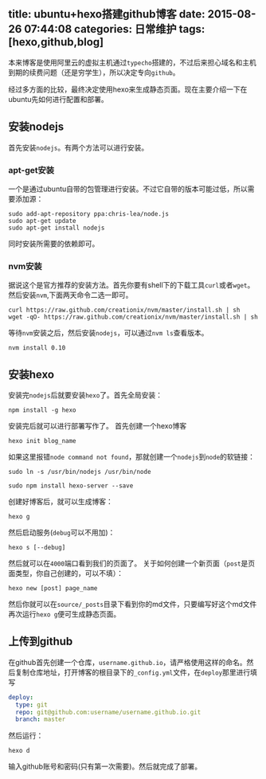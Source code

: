 title: ubuntu+hexo搭建github博客
date: 2015-08-26 07:44:08
categories: 日常维护
tags: [hexo,github,blog]
---
本来博客是使用阿里云的虚拟主机通过`typecho`搭建的，不过后来担心域名和主机到期的续费问题（还是穷学生），所以决定专向`github`。

经过多方面的比较，最终决定使用hexo来生成静态页面。现在主要介绍一下在ubuntu先如何进行配置和部署。

<!--more-->
## 安装nodejs
首先安装`nodejs`。有两个方法可以进行安装。
### apt-get安装
一个是通过ubuntu自带的包管理进行安装。不过它自带的版本可能过低，所以需要添加源：
```shell
sudo add-apt-repository ppa:chris-lea/node.js
sudo apt-get update
sudo apt-get install nodejs
```
同时安装所需要的依赖即可。

### nvm安装
据说这个是官方推荐的安装方法。首先你要有shell下的下载工具`curl`或者`wget`。
然后安装`nvm`,下面两天命令二选一即可。
```shell
curl https://raw.github.com/creationix/nvm/master/install.sh | sh  
wget -qO- https://raw.github.com/creationix/nvm/master/install.sh | sh
```

等待`nvm`安装之后，然后安装`nodejs`，可以通过`nvm ls`查看版本。
```shell
nvm install 0.10
```

## 安装hexo
安装完`nodejs`后就要安装`hexo`了。首先全局安装：
```shell
npm install -g hexo
```
安装完后就可以进行部署写作了。
首先创建一个hexo博客
```shell
hexo init blog_name
```
如果这里报错`node command not found`，那就创建一个`nodejs`到`node`的软链接：
```shell
sudo ln -s /usr/bin/nodejs /usr/bin/node
```

```shell
sudo npm install hexo-server --save
```

创建好博客后，就可以生成博客：
```shell
hexo g
```
然后启动服务(`debug`可以不用加)：
```shell
hexo s [--debug]
```
然后就可以在`4000`端口看到我们的页面了。
关于如何创建一个新页面（`post`是页面类型，你自己创建的，可以不填）：
```shell
hexo new [post] page_name
```
然后你就可以在`source/_posts`目录下看到你的md文件，只要编写好这个md文件再次运行`hexo g`便可生成静态页面。

## 上传到github
在github首先创建一个仓库，`username.github.io`，请严格使用这样的命名。然后复制仓库地址，打开博客的根目录下的`_config.yml`文件，在`deploy`那里进行填写
```yml
deploy:
  type: git
  repo: git@github.com:username/username.github.io.git
  branch: master
```
然后运行：
```shell
hexo d
```
输入github账号和密码(只有第一次需要)。然后就完成了部署。